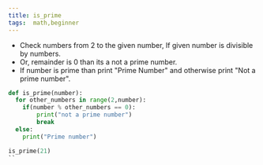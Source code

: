 ```yaml
---
title: is_prime
tags:  math,beginner
---
```


- Check numbers from 2 to the given number, If given number is divisible by numbers.
- Or, remainder is 0 than its a not a prime number.
- If number is prime than print "Prime Number" and otherwise print "Not a prime number". 

```py
def is_prime(number):
  for other_numbers in range(2,number):
    if(number % other_numbers == 0):
        print("not a prime number")
        break
  else:
    print("Prime number")
```

```py
is_prime(21)
``
